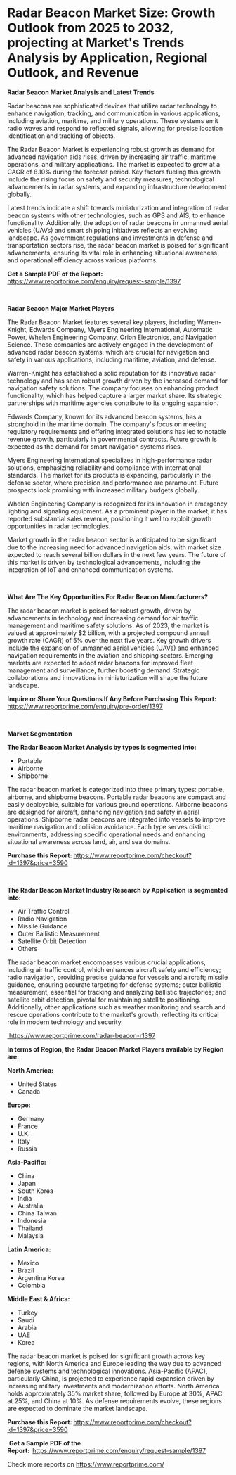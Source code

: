 <p><h1>Radar Beacon Market Size: Growth Outlook from 2025 to 2032, projecting at Market's Trends Analysis by Application, Regional Outlook, and Revenue</h1></p><p><strong>Radar Beacon Market Analysis and Latest Trends</strong></p>
<p><p>Radar beacons are sophisticated devices that utilize radar technology to enhance navigation, tracking, and communication in various applications, including aviation, maritime, and military operations. These systems emit radio waves and respond to reflected signals, allowing for precise location identification and tracking of objects.</p><p>The Radar Beacon Market is experiencing robust growth as demand for advanced navigation aids rises, driven by increasing air traffic, maritime operations, and military applications. The market is expected to grow at a CAGR of 8.10% during the forecast period. Key factors fueling this growth include the rising focus on safety and security measures, technological advancements in radar systems, and expanding infrastructure development globally.</p><p>Latest trends indicate a shift towards miniaturization and integration of radar beacon systems with other technologies, such as GPS and AIS, to enhance functionality. Additionally, the adoption of radar beacons in unmanned aerial vehicles (UAVs) and smart shipping initiatives reflects an evolving landscape. As government regulations and investments in defense and transportation sectors rise, the radar beacon market is poised for significant advancements, ensuring its vital role in enhancing situational awareness and operational efficiency across various platforms.</p></p>
<p><strong>Get a Sample PDF of the Report:&nbsp;</strong> <a href="https://www.reportprime.com/enquiry/request-sample/1397?utm_campaign=3327&utm_medium=2&utm_source=Github&utm_content=ia&utm_term=18032025&utm_id=radar-beacon">https://www.reportprime.com/enquiry/request-sample/1397</a></p>
<p>&nbsp;</p>
<p><strong>Radar Beacon Major Market Players</strong></p>
<p><p>The Radar Beacon Market features several key players, including Warren-Knight, Edwards Company, Myers Engineering International, Automatic Power, Whelen Engineering Company, Orion Electronics, and Navigation Science. These companies are actively engaged in the development of advanced radar beacon systems, which are crucial for navigation and safety in various applications, including maritime, aviation, and defense.</p><p>Warren-Knight has established a solid reputation for its innovative radar technology and has seen robust growth driven by the increased demand for navigation safety solutions. The company focuses on enhancing product functionality, which has helped capture a larger market share. Its strategic partnerships with maritime agencies contribute to its ongoing expansion.</p><p>Edwards Company, known for its advanced beacon systems, has a stronghold in the maritime domain. The company's focus on meeting regulatory requirements and offering integrated solutions has led to notable revenue growth, particularly in governmental contracts. Future growth is expected as the demand for smart navigation systems rises.</p><p>Myers Engineering International specializes in high-performance radar solutions, emphasizing reliability and compliance with international standards. The market for its products is expanding, particularly in the defense sector, where precision and performance are paramount. Future prospects look promising with increased military budgets globally.</p><p>Whelen Engineering Company is recognized for its innovation in emergency lighting and signaling equipment. As a prominent player in the market, it has reported substantial sales revenue, positioning it well to exploit growth opportunities in radar technologies.</p><p>Market growth in the radar beacon sector is anticipated to be significant due to the increasing need for advanced navigation aids, with market size expected to reach several billion dollars in the next few years. The future of this market is driven by technological advancements, including the integration of IoT and enhanced communication systems.</p></p>
<p>&nbsp;</p>
<p><strong>What Are The Key Opportunities For Radar Beacon Manufacturers?</strong></p>
<p><p>The radar beacon market is poised for robust growth, driven by advancements in technology and increasing demand for air traffic management and maritime safety solutions. As of 2023, the market is valued at approximately $2 billion, with a projected compound annual growth rate (CAGR) of 5% over the next five years. Key growth drivers include the expansion of unmanned aerial vehicles (UAVs) and enhanced navigation requirements in the aviation and shipping sectors. Emerging markets are expected to adopt radar beacons for improved fleet management and surveillance, further boosting demand. Strategic collaborations and innovations in miniaturization will shape the future landscape.</p></p>
<p><strong>Inquire or Share Your Questions If Any Before Purchasing This Report:</strong> <a href="https://www.reportprime.com/enquiry/pre-order/1397?utm_campaign=3327&utm_medium=2&utm_source=Github&utm_content=ia&utm_term=18032025&utm_id=radar-beacon">https://www.reportprime.com/enquiry/pre-order/1397</a></p>
<p>&nbsp;</p>
<p><strong>Market Segmentation</strong></p>
<p><strong>The Radar Beacon Market Analysis by types is segmented into:</strong></p>
<p><ul><li>Portable</li><li>Airborne</li><li>Shipborne</li></ul></p>
<p><p>The radar beacon market is categorized into three primary types: portable, airborne, and shipborne beacons. Portable radar beacons are compact and easily deployable, suitable for various ground operations. Airborne beacons are designed for aircraft, enhancing navigation and safety in aerial operations. Shipborne radar beacons are integrated into vessels to improve maritime navigation and collision avoidance. Each type serves distinct environments, addressing specific operational needs and enhancing situational awareness across land, air, and sea domains.</p></p>
<p><strong>Purchase this Report:&nbsp;</strong><a href="https://www.reportprime.com/checkout?id=1397&price=3590&utm_campaign=3327&utm_medium=2&utm_source=Github&utm_content=ia&utm_term=18032025&utm_id=radar-beacon">https://www.reportprime.com/checkout?id=1397&price=3590</a></p>
<p>&nbsp;</p>
<p><strong>The Radar Beacon Market Industry Research by Application is segmented into:</strong></p>
<p><ul><li>Air Traffic Control</li><li>Radio Navigation</li><li>Missile Guidance</li><li>Outer Ballistic Measurement</li><li>Satellite Orbit Detection</li><li>Others</li></ul></p>
<p><p>The radar beacon market encompasses various crucial applications, including air traffic control, which enhances aircraft safety and efficiency; radio navigation, providing precise guidance for vessels and aircraft; missile guidance, ensuring accurate targeting for defense systems; outer ballistic measurement, essential for tracking and analyzing ballistic trajectories; and satellite orbit detection, pivotal for maintaining satellite positioning. Additionally, other applications such as weather monitoring and search and rescue operations contribute to the market's growth, reflecting its critical role in modern technology and security.</p></p>
<p><a href="https://www.reportprime.com/radar-beacon-r1397?utm_campaign=3327&utm_medium=2&utm_source=Github&utm_content=ia&utm_term=18032025&utm_id=radar-beacon">&nbsp;https://www.reportprime.com/radar-beacon-r1397</a></p>
<p><strong>In terms of Region, the Radar Beacon Market Players available by Region are:</strong></p>
<p>
    <p> <strong> North America: </strong>
        <ul>
            <li>United States</li>
            <li>Canada</li>
        </ul>
        </p> 
    <p> <strong> Europe: </strong>
        <ul>
            <li>Germany</li>
            <li>France</li>
            <li>U.K.</li>
            <li>Italy</li>
            <li>Russia</li>
        </ul>
        </p> 
    <p> <strong> Asia-Pacific: </strong>
        <ul>
            <li>China</li>
            <li>Japan</li>
            <li>South Korea</li>
            <li>India</li>
            <li>Australia</li>
            <li>China Taiwan</li>
            <li>Indonesia</li>
            <li>Thailand</li>
            <li>Malaysia</li>
        </ul>
        </p> 
    <p> <strong> Latin America: </strong>
        <ul>
            <li>Mexico</li>
            <li>Brazil</li>
            <li>Argentina Korea</li>
            <li>Colombia</li>
        </ul>
        </p> 
    <p> <strong> Middle East & Africa: </strong>
        <ul>
            <li>Turkey</li>
            <li>Saudi</li>
            <li>Arabia</li>
            <li>UAE</li>
            <li>Korea</li>
        </ul>
    </p>
    </p>
<p><p>The radar beacon market is poised for significant growth across key regions, with North America and Europe leading the way due to advanced defense systems and technological innovations. Asia-Pacific (APAC), particularly China, is projected to experience rapid expansion driven by increasing military investments and modernization efforts. North America holds approximately 35% market share, followed by Europe at 30%, APAC at 25%, and China at 10%. As defense requirements evolve, these regions are expected to dominate the market landscape.</p></p>
<p><strong>Purchase this Report: </strong><a href="https://www.reportprime.com/checkout?id=1397&price=3590&utm_campaign=3327&utm_medium=2&utm_source=Github&utm_content=ia&utm_term=18032025&utm_id=radar-beacon">https://www.reportprime.com/checkout?id=1397&price=3590</a></p>
<p>&nbsp;<strong>Get a Sample PDF of the Report:&nbsp;&nbsp;</strong><a href="https://www.reportprime.com/enquiry/request-sample/1397?utm_campaign=3327&utm_medium=2&utm_source=Github&utm_content=ia&utm_term=18032025&utm_id=radar-beacon">https://www.reportprime.com/enquiry/request-sample/1397</a></p>
<p><strong></strong></p>
<p>Check more reports on <a href="https://www.reportprime.com/?utm_campaign=3327&utm_medium=2&utm_source=Github&utm_content=ia&utm_term=18032025&utm_id=radar-beacon">https://www.reportprime.com/</a></p>